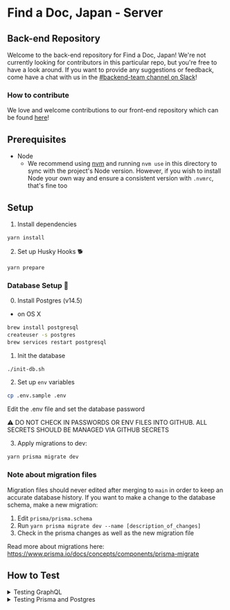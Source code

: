 # Find a Doc, Japan - Server

## Back-end Repository

Welcome to the back-end repository for Find a Doc, Japan! We're not currently looking for contributors in this particular repo, but you're free to have a look around. If you want to provide any suggestions or feedback, come have a chat with us in the [#backend-team channel on Slack](https://join.slack.com/t/find-a-doc/shared_invite/zt-s4744a6o-MGaGHzLN5wB9aXeha3vdsQ)!

### How to contribute 

We love and welcome contributions to our front-end repository which can be found [here](https://github.com/ourjapanlife/findadoc-web)!

## Prerequisites

- Node
  - We recommend using [nvm](https://github.com/nvm-sh/nvm) and running `nvm use` in this directory to sync with the project's Node version. However, if you wish to install Node your own way and ensure a consistent version with `.nvmrc`, that's fine too

## Setup

1. Install dependencies

```sh
yarn install
```

2. Set up Husky Hooks 🐕️

```sh
yarn prepare
```

### Database Setup 🐘
0. Install Postgres (v14.5)
- on OS X
```sh
brew install postgresql
createuser -s postgres
brew services restart postgresql
```

1. Init the database
```sh
./init-db.sh
```

2. Set up `env` variables

```sh
cp .env.sample .env
```

Edit the .env file and set the database password

⚠️ DO NOT CHECK IN PASSWORDS OR ENV FILES INTO GITHUB. ALL SECRETS SHOULD BE MANAGED VIA GITHUB SECRETS

3. Apply migrations to dev:
```sh
yarn prisma migrate dev
```

### Note about migration files

Migration files should never edited after merging to `main` in order to keep an accurate database history. If you want
to make a change to the database schema, make a new migration:

1. Edit `prisma/prisma.schema`
2. Run `yarn prisma migrate dev --name [description_of_changes]`
3. Check in the prisma changes as well as the new migration file

Read more about migrations here: https://www.prisma.io/docs/concepts/components/prisma-migrate

## How to Test

<details>
  <summary>Testing GraphQL</summary>

1. Run `yarn dev` to start the local server
2. Run `yarn generate` to generate the types locally
3. Open your browser to http://localhost:3001/
4. Navigate to the Explorer section from the menu in the left pane.
5. Click `query: Query` under "Root Types
6. Click the `+` button to see the fields a **type** has that can be added to the query
   ![image](./assets/add-to-query.png)

7. Select the desired fields and they'll automatically get added to the query builder
   ![image](./assets/query-builder.png)

8. If you select a type that requires an ID (such as `Facility` or `HealthcareProfessional`) then add the ID in the "Variables" window at the bottom _as a string_.

![image](./assets/query-by-id.png)

9. If you'd like to share the query you built, such as demonstrating how you tested your code, check out [Apollo Explorer's sharing features](https://www.apollographql.com/blog/announcement/platform/save-and-share-your-graphql-operations-in-apollo-explorer/#sharing-a-collection).

</details>

<details>
  <summary>Testing Prisma and Postgres</summary>

0. Make sure you have your database set up and the migrations run (See Database Setup above)

1. Run Prisma Studio with `yarn prisma studio`
2. Go to http://localhost:5555
3. Click on the table you'd like to inspect. You should be able to view and even modify the database through this interface, kind 
of like in a spreadsheet. You can open many tabs for various tables and preview your changes before saving them


For more details on how to use this tool, check out: https://www.prisma.io/docs/concepts/components/prisma-studio

</details>